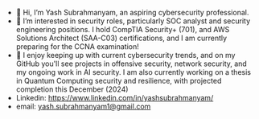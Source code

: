 - 👋 Hi, I’m Yash Subrahmanyam, an aspiring cybersecurity professional.
- 👀 I’m interested in security roles, particularly SOC analyst and security engineering positions. I hold CompTIA Security+ (701), and AWS Solutions Architect (SAA-C03) certifications, and I am currently preparing for the CCNA examination!
- 🌱 I enjoy keeping up with current cybersecurity trends, and on my GitHub you'll see projects in offensive security, network security, and my ongoing work in AI security. I am also currently working on a thesis in Quantum Computing security and resilience, with projected completion this December (2024)
- Linkedin: https://www.linkedin.com/in/yashsubrahmanyam/
- email: yash.subrahmanyam1@gmail.com

<!---
yashsubrahmanyam/yashsubrahmanyam is a ✨ special ✨ repository because its `README.md` (this file) appears on your GitHub profile.
You can click the Preview link to take a look at your changes.
--->
